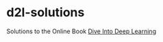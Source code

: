 # d2l-solutions
Solutions to the Online Book [Dive Into Deep Learning]([url](https://d2l.ai/index.html)https://d2l.ai/index.html)
